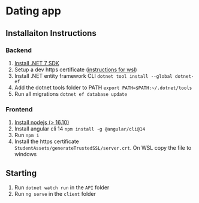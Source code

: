 # Dating app

## Installaiton Instructions

### Backend
1. [Install .NET 7 SDK](https://dotnet.microsoft.com/en-us/download)
2. Setup a dev https certificate ([instructions for wsl](https://docs.microsoft.com/en-us/aspnet/core/security/enforcing-ssl?view=aspnetcore-6.0&tabs=visual-studio#trust-https-certificate-from-windows-subsystem-for-linux))
3. Install .NET entity framework CLI `dotnet tool install --global dotnet-ef`
4. Add the dotnet tools folder to PATH `export PATH=$PATH:~/.dotnet/tools`
5. Run all migrations `dotnet ef database update`

### Frontend
1. [Install nodejs (> 16.10)](https://nodejs.org/en/)
2. Install angular cli 14 `npm install -g @angular/cli@14`
3. Run `npm i`
4. Install the https certificate `StudentAssets/generateTrustedSSL/server.crt`. On WSL copy the file to windows

## Starting
1. Run `dotnet watch run` in the `API` folder
2. Run `ng serve` in the `client` folder
